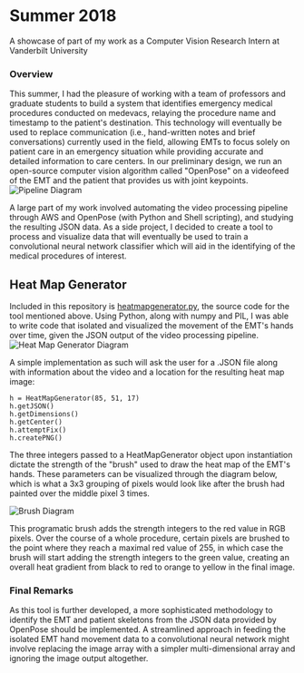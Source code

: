 # Summer 2018
A showcase of part of my work as a Computer Vision Research Intern at Vanderbilt University

### Overview
This summer, I had the pleasure of working with a team of professors and graduate students to build a system that identifies emergency medical procedures conducted on medevacs, relaying the procedure name and timestamp to the patient's destination. This technology will eventually be used to replace communication (i.e., hand-written notes and brief conversations) currently used in the field, allowing EMTs to focus solely on patient care in an emergency situation while providing accurate and detailed information to care centers. In our preliminary design, we run an open-source computer vision algorithm called "OpenPose" on a videofeed of the EMT and the patient that provides us with joint keypoints. 
![Pipeline Diagram](https://i.imgur.com/4CNAB2C.png)

A large part of my work involved automating the video processing pipeline through AWS and OpenPose (with Python and Shell scripting), and studying the resulting JSON data. As a side project, I decided to create a tool to process and visualize data that will eventually be used to train a convolutional neural network classifier which will aid in the identifying of the medical procedures of interest.

## Heat Map Generator
Included in this repository is [heatmapgenerator.py](https://github.com/sullivph/Summer-2018/blob/master/heatmapgenerator.py), the source code for the tool mentioned above. Using Python, along with numpy and PIL, I was able to write code that isolated and visualized the movement of the EMT's hands over time, given the JSON output of the video processing pipeline.
![Heat Map Generator Diagram](https://i.imgur.com/odtYF8h.png)

A simple implementation as such will ask the user for a .JSON file along with information about the video and a location for the resulting heat map image:
```
h = HeatMapGenerator(85, 51, 17)
h.getJSON()
h.getDimensions()
h.getCenter()
h.attemptFix()
h.createPNG()
```
The three integers passed to a HeatMapGenerator object upon instantiation dictate the strength of the "brush" used to draw the heat map of the EMT's hands. These parameters can be visualized through the diagram below, which is what a 3x3 grouping of pixels would look like after the brush had painted over the middle pixel 3 times.

![Brush Diagram](https://i.imgur.com/q69RYAW.png)

This programatic brush adds the strength integers to the red value in RGB pixels. Over the course of a whole procedure, certain pixels are brushed to the point where they reach a maximal red value of 255, in which case the brush will start adding the strength integers to the green value, creating an overall heat gradient from black to red to orange to yellow in the final image.

### Final Remarks
As this tool is further developed, a more sophisticated methodology to identify the EMT and patient skeletons from the JSON data provided by OpenPose should be implemented. A streamlined approach in feeding the isolated EMT hand movement data to a convolutional neural network might involve replacing the image array with a simpler multi-dimensional array and ignoring the image output altogether.
